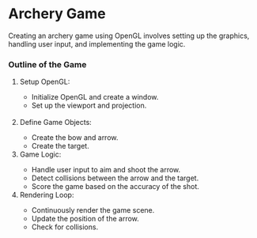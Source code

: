 # Archery Game
<p>Creating an archery game using OpenGL involves setting up the graphics, handling user input, and implementing the game logic.</p>
<h3>Outline of the Game</h3>
<ol>
  <li>Setup OpenGL:</li>
  <ul>
    <li>Initialize OpenGL and create a window.</li>
    <li>Set up the viewport and projection.</li>
  </ul>
  <br>
  <li>Define Game Objects:</li>
  <ul>
    <li>Create the bow and arrow.</li>
    <li>Create the target.</li>
  </ul>
  <li>Game Logic:</li>
  <ul>
    <li>Handle user input to aim and shoot the arrow.</li>
    <li>Detect collisions between the arrow and the target.</li>
    <li>Score the game based on the accuracy of the shot.</li>
  </ul>
  <li>Rendering Loop:</li>
  <ul>
    <li>Continuously render the game scene.</li>
    <li>Update the position of the arrow.</li>
    <li>Check for collisions.</li>
  </ul>
</ol>
